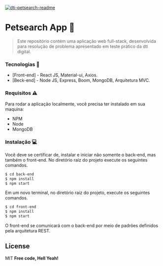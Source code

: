 <a href="https://ibb.co/DW347Pj"><img src="https://i.ibb.co/fFmMCVT/dti-petsearch-readme.png" alt="dti-petsearch-readme" border="0"></a>


# Petsearch App 🐶
> Este repositório contém uma aplicação web full-stack, desenvolvida para resolução de problema apresentado em teste prático da dti digital.

### Tecnologias 🚀

* [Front-end] - React JS, Material-ui, Axios.
* [Beck-end] - Node JS, Express, Boom, MongoDB, Arquitetura MVC.

### Requisitos ⚠️

Para rodar a aplicação localmente, você precisa ter instalado em sua maquina:
- NPM
- Node
- MongoDB

### Instalação 💻

Você deve se certificar de, instalar e iniciar não somente o back-end, mas também o front-end.
No diretório raíz do projeto execute os seguintes comandos.

```sh
$ cd back-end
$ npm install
$ npm start
```

Em um novo terminal, no diretório raíz do projeto, execute os seguintes comandos.

```sh
$ cd front-end
$ npm install
$ npm start
```

O front-end se comunicará com o back-end por meio de padrões definidos pela arquitetura REST.

License
----
MIT
**Free code, Hell Yeah!**
